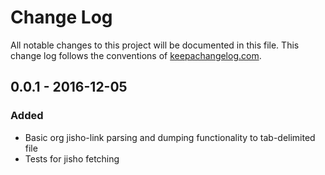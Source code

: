 # Change Log
All notable changes to this project will be documented in this
file. This change log follows the conventions of
[keepachangelog.com](http://keepachangelog.com/).

## 0.0.1 - 2016-12-05
### Added
- Basic org jisho-link parsing and dumping functionality to
  tab-delimited file
- Tests for jisho fetching

[Unreleased]: https://github.com/Archenoth/jisho-link-fetcher/compare/0.0.1...HEAD
[0.0.1]: https://github.com/Archenoth/jisho-link-fetcher/releases/tag/0.0.1

